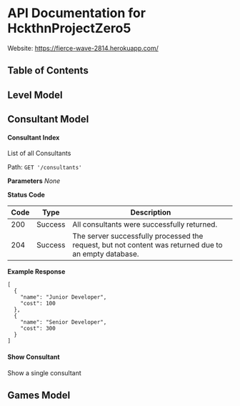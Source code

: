 # API Documentation for HckthnProjectZero5

Website: https://fierce-wave-2814.herokuapp.com/

## Table of Contents



## **Level Model**

## **Consultant Model**

#### Consultant Index
List of all Consultants

Path:
`GET '/consultants'`

**Parameters**
*None*

**Status Code**

Code | Type | Description
-- | -- | --
200 | Success | All consultants were successfully returned.
204 | Success | The server successfully processed the request, but not content was returned due to an empty database. 

**Example Response**
```
[
  {
    "name": "Junior Developer",
    "cost": 100
  },
  {
    "name": "Senior Developer",
    "cost": 300
  }
]
```

#### Show Consultant
Show a single consultant




## **Games Model**

